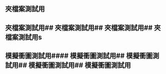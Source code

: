 ## 夾檔案測試用
## 夾檔案測試用## 夾檔案測試用## 夾檔案測試用## 夾檔案測試用s
## 模擬衝圖測試用#### 模擬衝圖測試用## 模擬衝圖測試用## 模擬衝圖測試用## 模擬衝圖測試用

